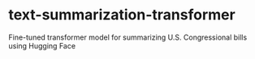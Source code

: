 # text-summarization-transformer
 Fine-tuned transformer model for summarizing U.S. Congressional bills using Hugging Face
